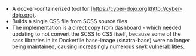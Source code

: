 
- A docker-containerized tool for [https://cyber-dojo.org](http://cyber-dojo.org).
- Builds a single CSS file from SCSS source files
- The implementation is a direct copy from dashboard - which needed updating to not convert the SCSS to CSS itself, 
because some of the sass libraries in its Dockerfile base-image (sinatra-base) were no longer being maintained, 
causing increasingly numerous snyk vulnerabilities. 
